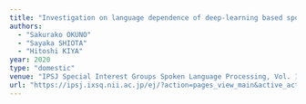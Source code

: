 ```yaml
---
title: "Investigation on language dependence of deep-learning based spoofing detection for speaker verification"
authors:
  - "Sakurako OKUNO"
  - "Sayaka SHIOTA"
  - "Hitoshi KIYA"
year: 2020
type: "domestic"
venue: "IPSJ Special Interest Groups Spoken Language Processing, Vol. 134, No. 33, pp. 1-5, オンライン, 2020-12-03."
url: "https://ipsj.ixsq.nii.ac.jp/ej/?action=pages_view_main&active_action=repository_view_main_item_detail&item_id=208182&item_no=1&page_id=4328&block_id=19"
---
```

